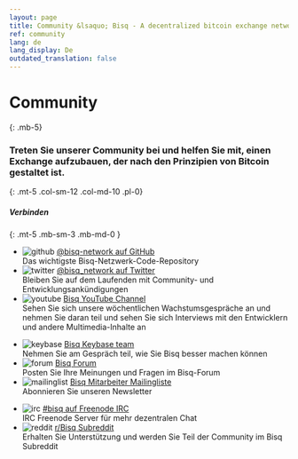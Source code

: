 ```yaml
---
layout: page
title: Community &lsaquo; Bisq - A decentralized bitcoin exchange network
ref: community
lang: de
lang_display: De
outdated_translation: false
---
```

# Community
{: .mb-5}

### Treten Sie unserer Community bei und helfen Sie mit, einen Exchange aufzubauen, der nach den Prinzipien von Bitcoin gestaltet ist.
{: .mt-5 .col-sm-12 .col-md-10 .pl-0}



##### Verbinden
{: .mt-5 .mb-sm-3 .mb-md-0 }

<div class="row mb-sm-4 mb-md-0">

  <ul class="mt-sm-0 mb-0 mt-md-3 mb-md-5 community-links grey col-sm-12 col-md-4 pr-3">
    <li><img src="/images/community/github.svg" alt="github" loading="lazy"> <a href="https://github.com/bisq-network">@bisq-network auf GitHub</a><br>Das wichtigste Bisq-Netzwerk-Code-Repository</li>
    <li><img src="/images/community/twitter.svg" alt="twitter" loading="lazy"> <a href="https://twitter.com/bisq_network">@bisq_network auf Twitter</a><br>Bleiben Sie auf dem Laufenden mit Community- und Entwicklungsankündigungen</li>
    <li><img src="/images/community/youtube.svg" alt="youtube" loading="lazy"> <a href="https://www.youtube.com/c/bisq-network">Bisq YouTube Channel</a><br>Sehen Sie sich unsere wöchentlichen Wachstumsgespräche an und nehmen Sie daran teil und sehen Sie sich Interviews mit den Entwicklern und andere Multimedia-Inhalte an</li>
  </ul>
  <ul class="mt-sm-0 mb-0 mt-md-3 mb-md-5 community-links grey col-sm-12 col-md-4 pr-3">
    <li><img src="/images/community/keybase.svg" alt="keybase" loading="lazy"> <a href="https://keybase.io/team/bisq">Bisq Keybase team</a><br>Nehmen Sie am Gespräch teil, wie Sie Bisq besser machen können</li>
    <li><img src="/images/community/forum.svg" alt="forum" loading="lazy"> <a href="https://bisq.community">Bisq Forum</a><br>Posten Sie Ihre Meinungen und Fragen im Bisq-Forum</li>
    <li><img src="/images/community/mailinglist.svg" alt="mailinglist" loading="lazy"> <a href="https://lists.bisq.network/listinfo/bisq-contrib">Bisq Mitarbeiter Mailingliste</a><br>Abonnieren Sie unseren Newsletter</li>
  </ul>
  <ul class="mt-sm-0 mb-0 mt-md-3 mb-md-5 community-links grey col-sm-12 col-md-4 pr-3">
    <li><img src="/images/community/irc.svg" alt="irc" loading="lazy"> <a href="https://webchat.freenode.net/?channels=bisq">#bisq auf Freenode IRC</a><br>IRC Freenode Server für mehr dezentralen Chat</li>
    <li><img src="/images/community/reddit.svg" alt="reddit" loading="lazy"> <a href="https://www.reddit.com/r/bisq">r/Bisq Subreddit</a><br>Erhalten Sie Unterstützung und werden Sie Teil der Community im Bisq Subreddit</li>
  </ul>
</div>
